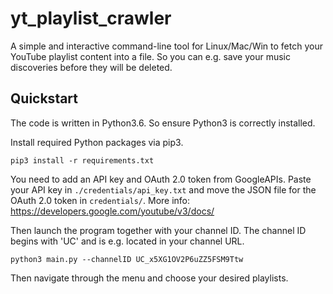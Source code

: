 # yt_playlist_crawler

A simple and interactive command-line tool for Linux/Mac/Win to fetch your YouTube playlist content into a file.
So you can e.g. save your music discoveries before they will be deleted.

## Quickstart

The code is written in Python3.6. So ensure Python3 is correctly installed.

Install required Python packages via pip3.

`pip3 install -r requirements.txt`

You need to add an API key and OAuth 2.0 token from GoogleAPIs. Paste your API key in `./credentials/api_key.txt` and move the JSON file for the OAuth 2.0 token in `credentials/`. More info: <https://developers.google.com/youtube/v3/docs/>


Then launch the program together with your channel ID. The channel ID begins with 'UC' and is e.g. located in your channel URL.

`python3 main.py --channelID UC_x5XG1OV2P6uZZ5FSM9Ttw`

Then navigate through the menu and choose your desired playlists.

